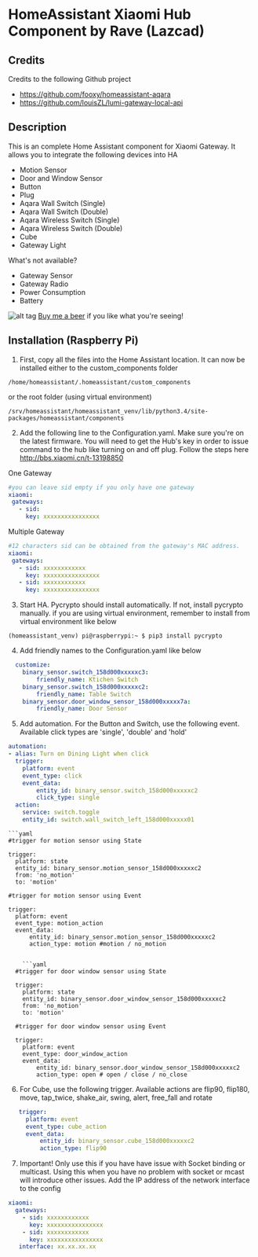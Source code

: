 # HomeAssistant Xiaomi Hub Component by Rave (Lazcad)

Credits
---------------
Credits to the following Github project
- https://github.com/fooxy/homeassistant-aqara
- https://github.com/louisZL/lumi-gateway-local-api

Description
---------------
This is an complete Home Assistant component for Xiaomi Gateway. It allows you to integrate the following devices into HA

- Motion Sensor
- Door and Window Sensor
- Button
- Plug
- Aqara Wall Switch (Single)
- Aqara Wall Switch (Double)
- Aqara Wireless Switch (Single)
- Aqara Wireless Switch (Double)
- Cube
- Gateway Light

What's not available?
- Gateway Sensor
- Gateway Radio
- Power Consumption
- Battery

![alt tag](http://lazcad.com/content/images/beer.png)
[Buy me a beer](https://www.paypal.com/cgi-bin/webscr?cmd=_s-xclick&hosted_button_id=R3P4SPQ7LHXMN)  if you like what you're seeing!

Installation (Raspberry Pi)
---------------------------

1. First, copy all the files into the Home Assistant location. It can now be installed either to the custom_components folder 
 ```
 /home/homeassistant/.homeassistant/custom_components
 ```
 or the root folder (using virtual environment)
 ```
 /srv/homeassistant/homeassistant_venv/lib/python3.4/site-packages/homeassistant/components
 ```

2. Add the following line to the Configuration.yaml. Make sure you're on the latest firmware. You will need to get the Hub's key in order to issue command to the hub like turning on and off plug. Follow the steps here http://bbs.xiaomi.cn/t-13198850

 One Gateway
  ```yaml
 #you can leave sid empty if you only have one gateway
 xiaomi:
   gateways:
     - sid:
       key: xxxxxxxxxxxxxxxx
  ```

 Multiple Gateway
  ```yaml
 #12 characters sid can be obtained from the gateway's MAC address.
 xiaomi:
   gateways:
     - sid: xxxxxxxxxxxx
       key: xxxxxxxxxxxxxxxx
     - sid: xxxxxxxxxxxx
       key: xxxxxxxxxxxxxxxx
  ```

3. Start HA. Pycrypto should install automatically. If not, install pycrypto manually. if you are using virtual environment, remember to install from virtual environment like below
 ```
 (homeassistant_venv) pi@raspberrypi:~ $ pip3 install pycrypto
 ```

4. Add friendly names to the Configuration.yaml like below
  ```yaml
    customize:
      binary_sensor.switch_158d000xxxxxc3:
          friendly_name: Ktichen Switch
      binary_sensor.switch_158d000xxxxxc2:
          friendly_name: Table Switch
      binary_sensor.door_window_sensor_158d000xxxxx7a:
          friendly_name: Door Sensor
  ```
        
5. Add automation. For the Button and Switch, use the following event. Available click types are 'single', 'double' and 'hold'
  ```yaml
  automation:
  - alias: Turn on Dining Light when click
    trigger:
      platform: event
      event_type: click
      event_data:
          entity_id: binary_sensor.switch_158d000xxxxxc2
          click_type: single
    action:
      service: switch.toggle
      entity_id: switch.wall_switch_left_158d000xxxxx01
  ```
  
    ```yaml
	#trigger for motion sensor using State
	
    trigger:
      platform: state
      entity_id: binary_sensor.motion_sensor_158d000xxxxxc2
      from: 'no_motion'
	  to: 'motion'
	  
	#trigger for motion sensor using Event
	
    trigger:
      platform: event
      event_type: motion_action
      event_data:
          entity_id: binary_sensor.motion_sensor_158d000xxxxxc2
          action_type: motion #motion / no_motion
  ```
  
      ```yaml
	#trigger for door window sensor using State
	
    trigger:
      platform: state
      entity_id: binary_sensor.door_window_sensor_158d000xxxxxc2
      from: 'no_motion'
	  to: 'motion'
	  
	#trigger for door window sensor using Event
	
    trigger:
      platform: event
      event_type: door_window_action
      event_data:
          entity_id: binary_sensor.door_window_sensor_158d000xxxxxc2
          action_type: open # open / close / no_close
  ```
  
6. For Cube, use the following trigger. Available actions are flip90, flip180, move, tap_twice, shake_air, swing, alert, free_fall and rotate

 ```yaml
    trigger:
      platform: event
      event_type: cube_action
      event_data:
          entity_id: binary_sensor.cube_158d000xxxxxc2
          action_type: flip90
 ```

7. Important! Only use this if you have have issue with Socket binding or multicast. Using this when you have no problem with socket or mcast will introduce other issues. Add the IP address of the network interface to the config
 
 ```yaml
 xiaomi:
   gateways:
     - sid: xxxxxxxxxxxx
       key: xxxxxxxxxxxxxxxx
     - sid: xxxxxxxxxxxx
       key: xxxxxxxxxxxxxxxx
    interface: xx.xx.xx.xx
 ```

